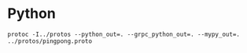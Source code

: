 # Python

```
protoc -I../protos --python_out=. --grpc_python_out=. --mypy_out=. ../protos/pingpong.proto
```
